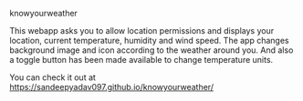  knowyourweather
 
 
 This webapp asks you to allow location permissions and displays your location, current temperature, humidity and wind speed. The app changes background image and icon according to the weather around you. And also a toggle button has been made available to change temperature units.


You can check it out at https://sandeepyadav097.github.io/knowyourweather/
